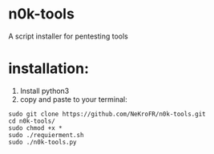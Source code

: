 # n0k-tools
A script installer for pentesting tools



# installation:

1) Install python3
2) copy and paste to your terminal:

```
sudo git clone https://github.com/NeKroFR/n0k-tools.git
cd n0k-tools/
sudo chmod +x *
sudo ./requierment.sh
sudo ./n0k-tools.py
```
